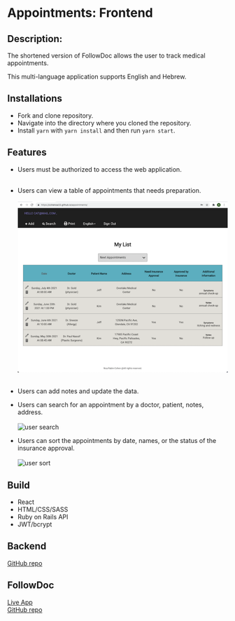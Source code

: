 # Appointments: Frontend

## Description:


The shortened version of FollowDoc allows the user to track medical appointments.

This multi-language application supports English and Hebrew.


## Installations

- Fork and clone repository.
- Navigate into the directory where you cloned the repository.
- Install `yarn` with `yarn install` and then run `yarn start`.

## Features

- Users must be authorized to access the web application.
    <br><br/>

- Users can view a table of appointments that needs preparation.
    <br><br/>
![list](./src/images/list.png?raw=true "List")
 <br><br/>

- Users can add notes and update the data. 

- Users can search for an appointment by a doctor, patient, notes, address.
  <br><br/>
  ![user search](https://media.giphy.com/media/dVQ02YhPCOY9XVu167/giphy.gif)
- Users can sort the appointments by date, names, or the status of the insurance approval.
  <br><br/>
  ![user sort](https://media.giphy.com/media/vpwr0poGz7H27X1jzX/giphy.gif)



## Build

- React
- HTML/CSS/SASS
- Ruby on Rails API
- JWT/bcrypt

## Backend

[GitHub repo](https://github.com/cohenoa33/appointments-list-backend)

## FollowDoc
[Live App](http://follow-doc.surge.sh/)
<br>
[GitHub repo](https://github.com/cohenoa33/follow-doc-frontend)
